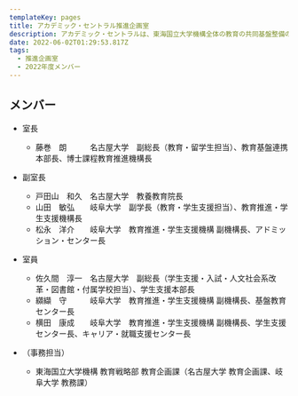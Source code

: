 ```yaml
---
templateKey: pages
title: アカデミック・セントラル推進企画室
description: アカデミック・セントラルは、東海国立大学機構全体の教育の共同基盤整備の企画立案、両大学に共通する人材育成の企画立案を行う組織であり、岐阜大学と名古屋大学における様々な取組を推進していきます。アカデミック・セントラル推進企画室はその中核を担う組織で、機構における教育改革に関する施策の企画・立案を行います。
date: 2022-06-02T01:29:53.817Z
tags:
  - 推進企画室
  - 2022年度メンバー
---
```

## メンバー

* 室長

  * 藤巻　朗　　　名古屋大学　副総長（教育・留学生担当）、教育基盤連携本部長、博士課程教育推進機構長
* 副室長

  * 戸田山　和久　名古屋大学　教養教育院長
  * 山田　敏弘　　岐阜大学　副学長（教育・学生支援担当）、教育推進・学生支援機構長
  * 松永　洋介　　岐阜大学　教育推進・学生支援機構 副機構長、アドミッション・センター長
* 室員

  * 佐久間　淳一　名古屋大学　副総長（学生支援・入試・人文社会系改革・図書館・付属学校担当）、学生支援本部長
  * 纐纈　守　　　岐阜大学　教育推進・学生支援機構 副機構長、基盤教育センター長
  * 横田　康成　　岐阜大学　教育推進・学生支援機構 副機構長、学生支援センター長、キャリア・就職支援センター長
* （事務担当）

  * 東海国立大学機構 教育戦略部 教育企画課（名古屋大学 教育企画課、岐阜大学 教務課）